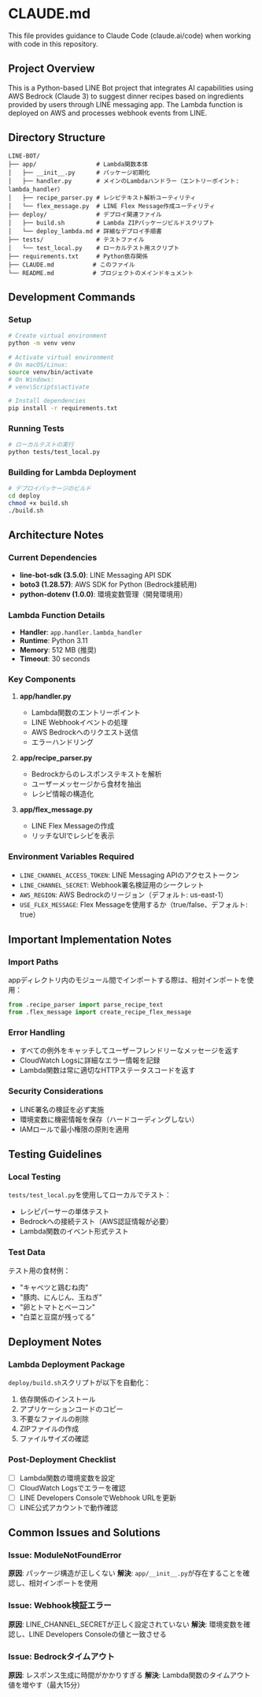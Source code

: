 # CLAUDE.md

This file provides guidance to Claude Code (claude.ai/code) when working with code in this repository.

## Project Overview

This is a Python-based LINE Bot project that integrates AI capabilities using AWS Bedrock (Claude 3) to suggest dinner recipes based on ingredients provided by users through LINE messaging app. The Lambda function is deployed on AWS and processes webhook events from LINE.

## Directory Structure

```
LINE-BOT/
├── app/                 # Lambda関数本体
│   ├── __init__.py      # パッケージ初期化
│   ├── handler.py       # メインのLambdaハンドラー（エントリーポイント: lambda_handler）
│   ├── recipe_parser.py # レシピテキスト解析ユーティリティ
│   └── flex_message.py  # LINE Flex Message作成ユーティリティ
├── deploy/              # デプロイ関連ファイル
│   ├── build.sh         # Lambda ZIPパッケージビルドスクリプト
│   └── deploy_lambda.md # 詳細なデプロイ手順書
├── tests/               # テストファイル
│   └── test_local.py    # ローカルテスト用スクリプト
├── requirements.txt     # Python依存関係
├── CLAUDE.md           # このファイル
└── README.md           # プロジェクトのメインドキュメント
```

## Development Commands

### Setup
```bash
# Create virtual environment
python -m venv venv

# Activate virtual environment
# On macOS/Linux:
source venv/bin/activate
# On Windows:
# venv\Scripts\activate

# Install dependencies
pip install -r requirements.txt
```

### Running Tests
```bash
# ローカルテストの実行
python tests/test_local.py
```

### Building for Lambda Deployment
```bash
# デプロイパッケージのビルド
cd deploy
chmod +x build.sh
./build.sh
```

## Architecture Notes

### Current Dependencies
- **line-bot-sdk (3.5.0)**: LINE Messaging API SDK
- **boto3 (1.28.57)**: AWS SDK for Python (Bedrock接続用)
- **python-dotenv (1.0.0)**: 環境変数管理（開発環境用）

### Lambda Function Details
- **Handler**: `app.handler.lambda_handler`
- **Runtime**: Python 3.11
- **Memory**: 512 MB (推奨)
- **Timeout**: 30 seconds

### Key Components

1. **app/handler.py**
   - Lambda関数のエントリーポイント
   - LINE Webhookイベントの処理
   - AWS Bedrockへのリクエスト送信
   - エラーハンドリング

2. **app/recipe_parser.py**
   - Bedrockからのレスポンステキストを解析
   - ユーザーメッセージから食材を抽出
   - レシピ情報の構造化

3. **app/flex_message.py**
   - LINE Flex Messageの作成
   - リッチなUIでレシピを表示

### Environment Variables Required
- `LINE_CHANNEL_ACCESS_TOKEN`: LINE Messaging APIのアクセストークン
- `LINE_CHANNEL_SECRET`: Webhook署名検証用のシークレット
- `AWS_REGION`: AWS Bedrockのリージョン（デフォルト: us-east-1）
- `USE_FLEX_MESSAGE`: Flex Messageを使用するか（true/false、デフォルト: true）

## Important Implementation Notes

### Import Paths
appディレクトリ内のモジュール間でインポートする際は、相対インポートを使用：
```python
from .recipe_parser import parse_recipe_text
from .flex_message import create_recipe_flex_message
```

### Error Handling
- すべての例外をキャッチしてユーザーフレンドリーなメッセージを返す
- CloudWatch Logsに詳細なエラー情報を記録
- Lambda関数は常に適切なHTTPステータスコードを返す

### Security Considerations
- LINE署名の検証を必ず実施
- 環境変数に機密情報を保存（ハードコーディングしない）
- IAMロールで最小権限の原則を適用

## Testing Guidelines

### Local Testing
`tests/test_local.py`を使用してローカルでテスト：
- レシピパーサーの単体テスト
- Bedrockへの接続テスト（AWS認証情報が必要）
- Lambda関数のイベント形式テスト

### Test Data
テスト用の食材例：
- "キャベツと鶏むね肉"
- "豚肉、にんじん、玉ねぎ"
- "卵とトマトとベーコン"
- "白菜と豆腐が残ってる"

## Deployment Notes

### Lambda Deployment Package
`deploy/build.sh`スクリプトが以下を自動化：
1. 依存関係のインストール
2. アプリケーションコードのコピー
3. 不要なファイルの削除
4. ZIPファイルの作成
5. ファイルサイズの確認

### Post-Deployment Checklist
- [ ] Lambda関数の環境変数を設定
- [ ] CloudWatch Logsでエラーを確認
- [ ] LINE Developers ConsoleでWebhook URLを更新
- [ ] LINE公式アカウントで動作確認

## Common Issues and Solutions

### Issue: ModuleNotFoundError
**原因**: パッケージ構造が正しくない
**解決**: `app/__init__.py`が存在することを確認し、相対インポートを使用

### Issue: Webhook検証エラー
**原因**: LINE_CHANNEL_SECRETが正しく設定されていない
**解決**: 環境変数を確認し、LINE Developers Consoleの値と一致させる

### Issue: Bedrockタイムアウト
**原因**: レスポンス生成に時間がかかりすぎる
**解決**: Lambda関数のタイムアウト値を増やす（最大15分）